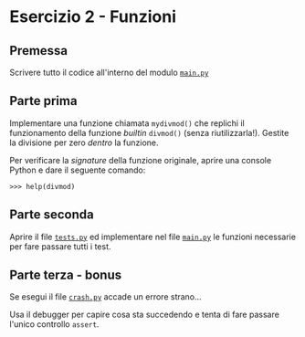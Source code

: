 # Esercizio 2 - Funzioni
## Premessa
Scrivere tutto il codice all'interno del modulo [`main.py`](main.py)

## Parte prima
Implementare una funzione chiamata `mydivmod()` che replichi il funzionamento
della funzione *builtin* `divmod()` (senza riutilizzarla!). 
Gestite la divisione per zero *dentro* la funzione.

Per verificare la *signature* della funzione originale, aprire una console Python
e dare il seguente comando:

```
>>> help(divmod)
```

## Parte seconda
Aprire il file [`tests.py`](tests.py) ed implementare nel file [`main.py`](main.py)
le funzioni necessarie per fare passare tutti i test.


## Parte terza - bonus

Se esegui il file [`crash.py`](crash.py) accade un errore strano...

Usa il debugger per capire cosa sta succedendo e tenta di fare passare
l'unico controllo `assert`.